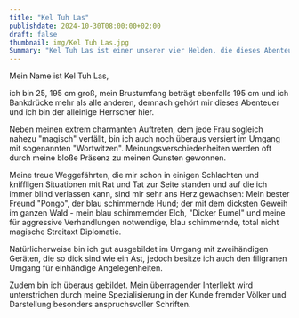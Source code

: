 ```yaml
---
title: "Kel Tuh Las"
publishdate: 2024-10-30T08:00:00+02:00
draft: false
thumbnail: img/Kel Tuh Las.jpg
Summary: "Kel Tuh Las ist einer unserer vier Helden, die dieses Abenteuer bestreiten. Mit ausgeprägten magischen Fähigkeiten, aufgepumpten Muskeln und einem haarscharfen Verstand kann er vielen Feinden das Fürchten lehren. Sein Hang dazu unüberlegt irgendwelche Dinge zu tun und alles anzuflirten, was bei drei nicht auf dem Baum ist versetzt allerdings auf des Öfteren seine Freunde in Angst und Schrecken."
---
```


Mein Name ist Kel Tuh Las,

ich bin 25, 195 cm groß, mein Brustumfang beträgt ebenfalls 195 cm und ich Bankdrücke mehr als alle anderen, demnach gehört mir dieses Abenteuer und ich bin der alleinige Herrscher hier.

Neben meinen extrem charmanten Auftreten, dem jede Frau sogleich nahezu "magisch" verfällt, bin ich auch noch überaus versiert im Umgang mit sogenannten "Wortwitzen". Meinungsverschiedenheiten werden oft durch meine bloße Präsenz zu meinen Gunsten gewonnen.

Meine treue Weggefährten, die mir schon in einigen Schlachten und kniffligen Situationen mit Rat und Tat zur Seite standen und auf die ich immer blind verlassen kann, sind mir sehr ans Herz gewachsen: Mein bester Freund "Pongo", der blau schimmernde Hund; der mit dem dicksten Geweih im ganzen Wald - mein blau schimmernder Elch, "Dicker Eumel" und meine für aggressive Verhandlungen notwendige, blau schimmernde, total nicht magische Streitaxt Diplomatie.

Natürlicherweise bin ich gut ausgebildet im Umgang mit zweihändigen Geräten, die so dick sind wie ein Ast, jedoch besitze ich auch den filigranen Umgang für einhändige Angelegenheiten.

Zudem bin ich überaus gebildet. Mein überragender Interllekt wird unterstrichen durch meine Spezialisierung in der Kunde fremder Völker und Darstellung besonders anspruchsvoller Schriften.
